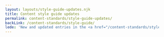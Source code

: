 ```yaml
---
layout: layouts/style-guide-updates.njk
title: Content style guide updates
permalink: content-standards/style-guide-updates/
backLink: /content-standards/style-guide/
lede: 'New and updated entries in the <a href="/content-standards/style-guide/">MoJ content style guide</a>.'
---
```

